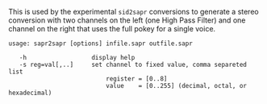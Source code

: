 This is used by the experimental ```sid2sapr``` conversions to generate
a stereo conversion with two channels on the left (one High Pass Filter)
and one channel on the right that uses the full pokey for a single voice.

```
usage: sapr2sapr [options] infile.sapr outfile.sapr

   -h                  display help
   -s reg=val[,..]     set channel to fixed value, comma separeted list
                           register = [0..8]
                           value    = [0..255] (decimal, octal, or hexadecimal)
```
